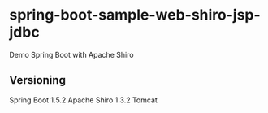 # spring-boot-sample-web-shiro-jsp-jdbc

Demo Spring Boot with Apache Shiro 

## Versioning

Spring Boot 1.5.2
Apache Shiro 1.3.2
Tomcat
